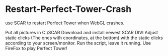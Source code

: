 # Restart-Perfect-Tower-Crash
use SCAR to restart Perfect Tower when WebGL crashes.

Put all pictures in C:\SCAR
Download and install newest SCAR DIVI
Adjust static clicks (The ones with coordinates, at the bottom) with the static clicks according to your screen/monitor.
Run the script, leave it running.
Use FireFox to play Perfect Tower!
